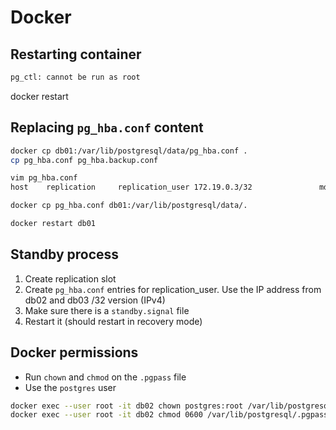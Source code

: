 # Docker

## Restarting container
```sh
pg_ctl: cannot be run as root
```
docker restart <container>

## Replacing `pg_hba.conf` content
```sh
docker cp db01:/var/lib/postgresql/data/pg_hba.conf .
cp pg_hba.conf pg_hba.backup.conf

vim pg_hba.conf
host    replication     replication_user 172.19.0.3/32               md5

docker cp pg_hba.conf db01:/var/lib/postgresql/data/.

docker restart db01
```

## Standby process
1. Create replication slot
1. Create `pg_hba.conf` entries for replication_user. Use the IP address from db02 and db03 /32 version (IPv4)
1. Make sure there is a `standby.signal` file
1. Restart it (should restart in recovery mode)


## Docker permissions
- Run `chown` and `chmod` on the `.pgpass` file
- Use the `postgres` user

```sh
docker exec --user root -it db02 chown postgres:root /var/lib/postgresql/.pgpass
docker exec --user root -it db02 chmod 0600 /var/lib/postgresql/.pgpass
```
